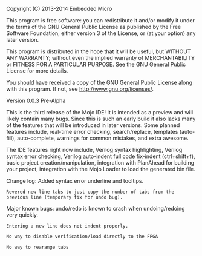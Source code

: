 Copyright (C) 2013-2014 Embedded Micro

This program is free software: you can redistribute it and/or modify
it under the terms of the GNU General Public License as published by
the Free Software Foundation, either version 3 of the License, or
(at your option) any later version.

This program is distributed in the hope that it will be useful,
but WITHOUT ANY WARRANTY; without even the implied warranty of
MERCHANTABILITY or FITNESS FOR A PARTICULAR PURPOSE.  See the
GNU General Public License for more details.

You should have received a copy of the GNU General Public License
along with this program.  If not, see <http://www.gnu.org/licenses/>.

Version 0.0.3 Pre-Alpha

This is the third release of the Mojo IDE! It is intended as a preview and will likely contain many bugs. Since this is such an early build it also lacks many of the features that will be introduced in later versions. Some planned features include, real-time error checking, search/replace, templates (auto-fill), auto-complete, warnings for common mistakes, and extra awesome.

The IDE features right now include, Verilog syntax highlighting, Verilog syntax error checking, Verilog auto-indent full code fix-indent (ctrl+shift+f), basic project creation/manipulation, integration with PlanAhead for building your project, integration with the Mojo Loader to load the generated bin file. 

Change log: 
    Added syntax error underline and tooltips.

    Revered new line tabs to just copy the number of tabs from the previous line (temporary fix for undo bug).

Major known bugs: 
    undo/redo is known to crash when undoing/redoing very quickly.

    Entering a new line does not indent properly.

    No way to disable verification/load directly to the FPGA

    No way to rearange tabs




